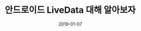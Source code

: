 ---
layout: post-content
title: 안드로이드 LiveData 대해 알아보자
date: 2019-01-07
tags: [android, livedata, mvvm]
---